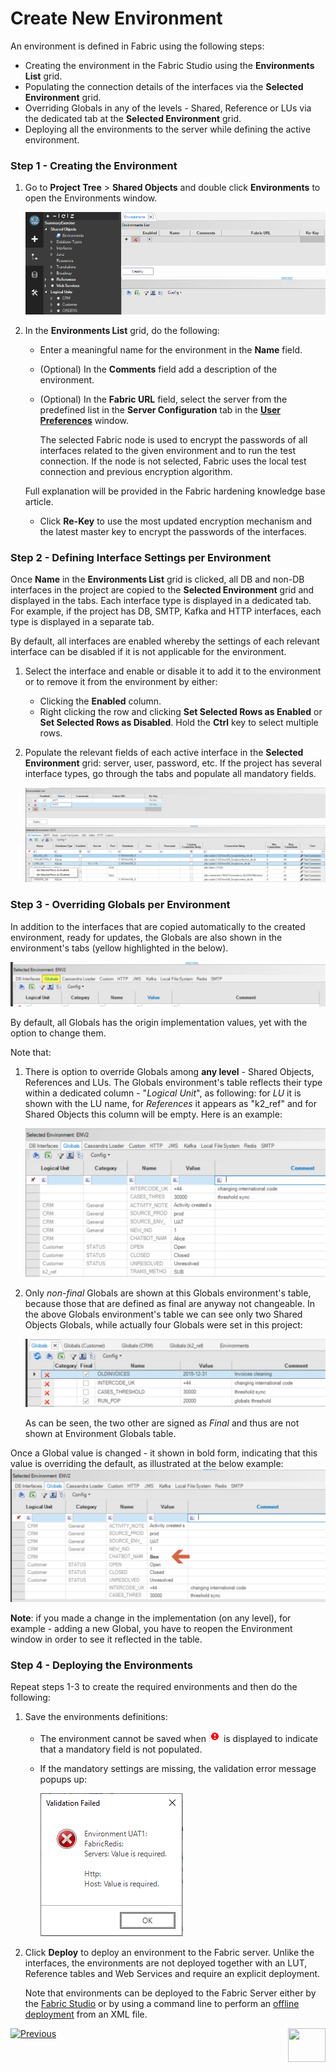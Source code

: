 # Create New Environment

An environment is defined in Fabric using the following steps:

* Creating the environment in the Fabric Studio using the **Environments List** grid.
* Populating the connection details of the interfaces via the **Selected Environment** grid.
* Overriding Globals in any of the levels - Shared, Reference or LUs via the dedicated tab at the **Selected Environment** grid.   
* Deploying all the environments to the server while defining the active environment.

### Step 1 - Creating the Environment

1. Go to **Project Tree** > **Shared Objects** and double click **Environments** to open the Environments window.

   ![image](images/25_02_1.PNG)

2. In the **Environments List** grid, do the following:

   -  Enter a meaningful name for the environment in the **Name** field.

    - (Optional) In the **Comments** field add a description of the environment.

    - (Optional) In the **Fabric URL** field, select the server from the predefined list in the **Server Configuration** tab in the [**User Preferences**](/articles/04_fabric_studio/04_user_preferences.md) window. 

       The selected Fabric node is used to encrypt the passwords of all interfaces related to the given environment and to run the test connection. If the node is not selected, Fabric uses the local test connection and previous encryption algorithm. 

    Full explanation will be provided in the Fabric hardening knowledge base article.
        <!--[Click for more information about Fabric security hardening].-->
   
   -  Click **Re-Key** to use the most updated encryption mechanism and the latest master key to encrypt the passwords of the interfaces.

### Step 2 - Defining Interface Settings per Environment 

Once **Name** in the  **Environments List** grid is clicked, all DB and non-DB interfaces in the project are copied to the **Selected Environment** grid and displayed in the tabs. Each interface type is displayed in a dedicated tab. For example, if the project has DB, SMTP, Kafka and HTTP interfaces, each type is displayed in a separate tab.

By default, all interfaces are enabled whereby the settings of each relevant interface can be disabled if it is not applicable for the environment.

1. Select the interface and enable or disable it to add it to the environment or to remove it from the environment by either:
   * Clicking the **Enabled** column.
   * Right clicking the row and clicking **Set Selected Rows as Enabled** or **Set Selected Rows as Disabled**. Hold the **Ctrl** key to select multiple rows. 
2. Populate the relevant fields of each active interface in the  **Selected Environment** grid: server, user, password, etc. If the project has several interface types, go through the tabs and populate all mandatory fields.

   ![image](images/25_02_2.PNG)

### Step 3 - Overriding Globals per Environment

In addition to the interfaces that are copied automatically to the created environment, ready for updates, the Globals are also shown in the environment's tabs (yellow highlighted in the below).

![image](images/25_globals_menu.png)



By default, all Globals has the origin implementation values, yet with the option to change them. 

Note that:

1. There is option to override Globals among **any level** - Shared Objects, References and LUs. The Globals environment's table reflects their type within a dedicated column - "*Logical Unit*", as following: for *LU* it is shown with the LU name, for *References* it appears as "k2_ref" and for Shared Objects this column will be empty. Here is an example:

   ![image](images/globals_table.png)

   

2. Only *non-final* Globals are shown at this Globals environment's table, because those that are defined as final are anyway not changeable. In the above Globals environment's table we can see only two Shared Objects Globals, while actually four Globals were set in this project:

   ![image](images/shared_globals.png)

   As can be seen, the two other are signed as *Final* and thus are not shown at Environment Globals table.



Once a Global value is changed - it shown in bold form, indicating that this value is overriding the default, as illustrated at the below example: ![image](images/globals_table_with_change.png)



**Note**: if you made a change in the implementation (on any level), for example - adding a new Global, you have to reopen the Environment window in order to see it reflected in the table.



### Step 4 - Deploying the Environments

Repeat steps 1-3 to create the required environments and then do the following:

1. Save the environments definitions:

   * The environment cannot be saved when ![image](images/25_red_sign.PNG) is displayed to indicate that a mandatory field is not populated.

   * If the mandatory settings are missing, the validation error message popups up:

     ![image](images/25_02_3.PNG)

2. Click **Deploy** to deploy an environment to the Fabric server. Unlike the interfaces, the environments are not deployed together with an LUT, Reference tables and Web Services and require an explicit deployment.

   Note that environments can be deployed to the Fabric Server either by the [Fabric Studio](03_deploy_env_from_Fabric_Studio.md) or by using a command line to perform an [offline deployment](04_offline_deployment.md) from an XML file.

[![Previous](/articles/images/Previous.png)](01_environments_overview.md)[<img align="right" width="60" height="54" src="/articles/images/Next.png">](03_deploy_env_from_Fabric_Studio.md)
